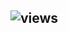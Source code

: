 ## ![views](https://camo.githubusercontent.com/de7b26b86f145c695ef5e134ced015c82dc096e7adabe39b8d9a198a38858332/68747470733a2f2f76696577732e77686174696c656172656e65642e746f6461792f76696577732f6769746875622f416c746966792d446576656c6f70696e672f616c746966792d646576656c6f70696e672d6368732e737667)
